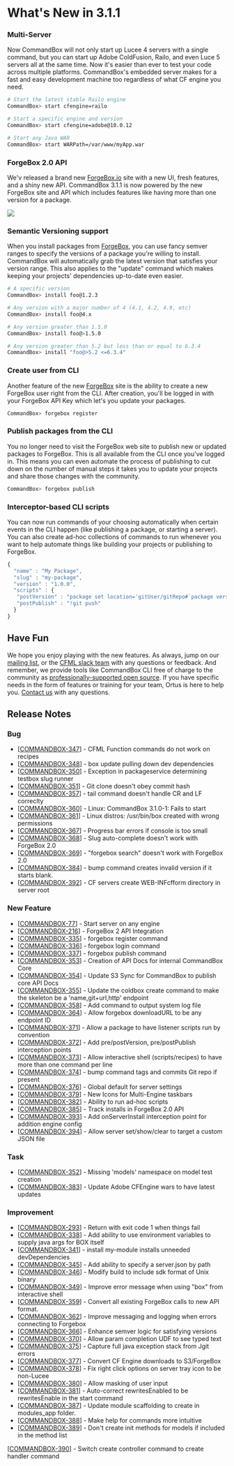# What's New in 3.1.1

### Multi-Server&#x20;

Now CommandBox will not only start up Lucee 4 servers with a single command, but you can start up Adobe ColdFusion, Railo, and even Luce 5 servers all at the same time.  Now it's easier than ever to test your code across multiple platforms.  CommandBox's embedded server makes for a fast and easy development machine too regardless of what CF engine you need.

```bash
# Start the latest stable Railo engine
CommandBox> start cfengine=railo

# Start a specific engine and version
CommandBox> start cfengine=adobe@10.0.12

# Start any Java WAR
CommandBox> start WARPath=/var/www/myApp.war
```

### ForgeBox 2.0 API

We'v released a brand new [ForgeBox.io](https://www.forgebox.io) site with a new UI, fresh features, and a shiny new API.  CommandBox 3.1.1 is now powered by the new ForgeBox site and API which includes features like having more than one version for a package. &#x20;

![](https://www.ortussolutions.com/\_\_media/forgebox2.0.png)

### Semantic Versioning support

When you install packages from [ForgeBox](https://www.forgebox.io), you can use fancy semver ranges to specify the versions of a package you're willing to install.  CommandBox will automatically grab the latest version that satisfies your version range.  This also applies to the "update" command which makes keeping your projects' dependencies up-to-date even easier.

```bash
# A specific version
CommandBox> install foo@1.2.3

# Any version with a major number of 4 (4.1, 4.2, 4.9, etc)
CommandBox> install foo@4.x

# Any version greater than 1.5.0
CommandBox> install foo@>1.5.0

# Any version greater than 5.2 but less than or equal to 6.3.4
CommandBox> install "foo@>5.2 <=6.3.4"
```

### Create user from CLI

Another feature of the new [ForgeBox](https://www.forgebox.io) site is the ability to create a new ForgeBox user right from the CLI.  After creation, you'll be logged in with your ForgeBox API Key which let's you update your packages.

```bash
CommandBox> forgebox register
```

### Publish packages from the CLI

You no longer need to visit the ForgeBox web site to publish new or updated packages to ForgeBox.  This is all available from the CLI once you've logged in.  This  means you can even automate the process of publishing to cut down on the number of manual steps it takes you to update your projects and share those changes with the community.

```bash
CommandBox> forgebox publish
```

### Interceptor-based CLI scripts

You can now run commands of your choosing automatically when certain events in the CLI happen (like publishing a package, or starting a server).  You can also create ad-hoc collections of commands to run whenever you want to help automate things like building your projects or publishing to ForgeBox.

```javascript
{
  "name" : "My Package",
  "slug" : "my-package",
  "version" : "1.0.0",
  "scripts" : {
   "postVersion" : "package set location='gitUser/gitRepo#`package version`'"
   "postPublish" : "!git push"
  }
}
```

## Have Fun

We hope you enjoy playing with the new features.  As always, jump on our [mailing list](https://groups.google.com/a/ortussolutions.com/forum/#!forum/commandbox), or the [CFML slack team](https://cfml-slack.heroku.com) with any questions or feedback.  And remember, we provide tools like CommandBox CLI free of charge to the community as [professionally-supported ](https://www.ortussolutions.com/#services)[open source](https://www.ortussolutions.com/#services).   If you have specific needs in the form of features or training for your team, Ortus is here to help you.  [Contact us](https://www.ortussolutions.com/#contact) with any questions.

## Release Notes

### Bug

* \[[COMMANDBOX-347](https://ortussolutions.atlassian.net/browse/COMMANDBOX-347)] - CFML Function commands do not work on recipes
* \[[COMMANDBOX-348](https://ortussolutions.atlassian.net/browse/COMMANDBOX-348)] - box update pulling down dev dependencies
* \[[COMMANDBOX-350](https://ortussolutions.atlassian.net/browse/COMMANDBOX-350)] - Exception in packageservice determining testbox slug runner
* \[[COMMANDBOX-351](https://ortussolutions.atlassian.net/browse/COMMANDBOX-351)] - Git clone doesn't obey commit hash
* \[[COMMANDBOX-357](https://ortussolutions.atlassian.net/browse/COMMANDBOX-357)] - tail command doesn't handle CR and LF correclty
* \[[COMMANDBOX-360](https://ortussolutions.atlassian.net/browse/COMMANDBOX-360)] - Linux: CommandBox 3.1.0-1: Fails to start
* \[[COMMANDBOX-361](https://ortussolutions.atlassian.net/browse/COMMANDBOX-361)] - Linux distros: /usr/bin/box created with wrong permissions
* \[[COMMANDBOX-367](https://ortussolutions.atlassian.net/browse/COMMANDBOX-367)] - Progress bar errors if console is too small
* \[[COMMANDBOX-368](https://ortussolutions.atlassian.net/browse/COMMANDBOX-368)] - Slug auto-complete doesn't work with ForgeBox 2.0
* \[[COMMANDBOX-369](https://ortussolutions.atlassian.net/browse/COMMANDBOX-369)] - "forgebox search" doesn't work with ForgeBox 2.0
* \[[COMMANDBOX-384](https://ortussolutions.atlassian.net/browse/COMMANDBOX-384)] - bump command creates invalid version if it starts blank.
* \[[COMMANDBOX-392](https://ortussolutions.atlassian.net/browse/COMMANDBOX-392)] - CF servers create WEB-INFcfform directory in server root

### New Feature

* \[[COMMANDBOX-77](https://ortussolutions.atlassian.net/browse/COMMANDBOX-77)] - Start server on any engine
* \[[COMMANDBOX-216](https://ortussolutions.atlassian.net/browse/COMMANDBOX-216)] - ForgeBox 2 API Integration
* \[[COMMANDBOX-335](https://ortussolutions.atlassian.net/browse/COMMANDBOX-335)] - forgebox register command
* \[[COMMANDBOX-336](https://ortussolutions.atlassian.net/browse/COMMANDBOX-336)] - forgebox login command
* \[[COMMANDBOX-337](https://ortussolutions.atlassian.net/browse/COMMANDBOX-337)] - forgebox publish command
* \[[COMMANDBOX-353](https://ortussolutions.atlassian.net/browse/COMMANDBOX-353)] - Creation of API Docs for internal CommandBox Core
* \[[COMMANDBOX-354](https://ortussolutions.atlassian.net/browse/COMMANDBOX-354)] - Update S3 Sync for CommandBox to publish core API Docs
* \[[COMMANDBOX-355](https://ortussolutions.atlassian.net/browse/COMMANDBOX-355)] - Update the coldbox create command to make the skeleton be a 'name,git+url,http' endpoint
* \[[COMMANDBOX-358](https://ortussolutions.atlassian.net/browse/COMMANDBOX-358)] - Add command to output system log file
* \[[COMMANDBOX-364](https://ortussolutions.atlassian.net/browse/COMMANDBOX-364)] - Allow forgebox downloadURL to be any endpoint ID
* \[[COMMANDBOX-371](https://ortussolutions.atlassian.net/browse/COMMANDBOX-371)] - Allow a package to have listener scripts run by convention
* \[[COMMANDBOX-372](https://ortussolutions.atlassian.net/browse/COMMANDBOX-372)] - Add pre/postVersion, pre/postPublish interception points
* \[[COMMANDBOX-373](https://ortussolutions.atlassian.net/browse/COMMANDBOX-373)] - Allow interactive shell (scripts/recipes) to have more than one command per line
* \[[COMMANDBOX-374](https://ortussolutions.atlassian.net/browse/COMMANDBOX-374)] - bump command tags and commits Git repo if present
* \[[COMMANDBOX-376](https://ortussolutions.atlassian.net/browse/COMMANDBOX-376)] - Global default for server settings
* \[[COMMANDBOX-379](https://ortussolutions.atlassian.net/browse/COMMANDBOX-379)] - New Icons for Multi-Engine taskbars
* \[[COMMANDBOX-382](https://ortussolutions.atlassian.net/browse/COMMANDBOX-382)] - Ability to run ad-hoc scripts
* \[[COMMANDBOX-385](https://ortussolutions.atlassian.net/browse/COMMANDBOX-385)] - Track installs in ForgeBox 2.0 API
* \[[COMMANDBOX-393](https://ortussolutions.atlassian.net/browse/COMMANDBOX-393)] - Add onServerInstall interception point for addition engine config
* \[[COMMANDBOX-394](https://ortussolutions.atlassian.net/browse/COMMANDBOX-394)] - Allow server set/show/clear to target a custom JSON file

### Task

* \[[COMMANDBOX-352](https://ortussolutions.atlassian.net/browse/COMMANDBOX-352)] - Missing 'models' namespace on model test creation
* \[[COMMANDBOX-383](https://ortussolutions.atlassian.net/browse/COMMANDBOX-383)] - Update Adobe CFEngine wars to have latest updates

### Improvement

* \[[COMMANDBOX-293](https://ortussolutions.atlassian.net/browse/COMMANDBOX-293)] - Return with exit code 1 when things fail
* \[[COMMANDBOX-338](https://ortussolutions.atlassian.net/browse/COMMANDBOX-338)] - Add ability to use environment variables to supply java args for BOX itself
* \[[COMMANDBOX-341](https://ortussolutions.atlassian.net/browse/COMMANDBOX-341)] - install my-module installs unneeded devDependencies
* \[[COMMANDBOX-345](https://ortussolutions.atlassian.net/browse/COMMANDBOX-345)] - Add ability to specify a server.json by path
* \[[COMMANDBOX-346](https://ortussolutions.atlassian.net/browse/COMMANDBOX-346)] - Modify build to include sdk format of Unix binary
* \[[COMMANDBOX-349](https://ortussolutions.atlassian.net/browse/COMMANDBOX-349)] - Improve error message when using "box" from interactive shell
* \[[COMMANDBOX-359](https://ortussolutions.atlassian.net/browse/COMMANDBOX-359)] - Convert all existing ForgeBox calls to new API format.
* \[[COMMANDBOX-362](https://ortussolutions.atlassian.net/browse/COMMANDBOX-362)] - Improve messaging and logging when errors connecting to Forgebox
* \[[COMMANDBOX-366](https://ortussolutions.atlassian.net/browse/COMMANDBOX-366)] - Enhance semver logic for satisfying versions
* \[[COMMANDBOX-370](https://ortussolutions.atlassian.net/browse/COMMANDBOX-370)] - Allow param completion UDF to see typed text
* \[[COMMANDBOX-375](https://ortussolutions.atlassian.net/browse/COMMANDBOX-375)] - Capture full java exception stack from Jgit errors
* \[[COMMANDBOX-377](https://ortussolutions.atlassian.net/browse/COMMANDBOX-377)] - Convert CF Engine downloads to S3/ForgeBox
* \[[COMMANDBOX-378](https://ortussolutions.atlassian.net/browse/COMMANDBOX-378)] - Fix right click options on server tray icon to be non-Lucee
* \[[COMMANDBOX-380](https://ortussolutions.atlassian.net/browse/COMMANDBOX-380)] - Allow masking of user input
* \[[COMMANDBOX-381](https://ortussolutions.atlassian.net/browse/COMMANDBOX-381)] - Auto-correct rewritesEnabled to be rewritesEnable in the start command
* \[[COMMANDBOX-387](https://ortussolutions.atlassian.net/browse/COMMANDBOX-387)] - Update module scaffolding to create in modules\_app folder.
* \[[COMMANDBOX-388](https://ortussolutions.atlassian.net/browse/COMMANDBOX-388)] - Make help for commands more intuitive
* \[[COMMANDBOX-389](https://ortussolutions.atlassian.net/browse/COMMANDBOX-389)] - Don't create init methods for models if included in the method list

\[[COMMANDBOX-390](https://ortussolutions.atlassian.net/browse/COMMANDBOX-390)] - Switch create controller command to create handler command
